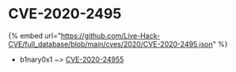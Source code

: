# CVE-2020-2495
{% embed url="https://github.com/Live-Hack-CVE/full_database/blob/main/cves/2020/CVE-2020-2495.json" %}

* b1nary0x1 ~> [CVE-2020-24955](https://www.alice-snow.ru/2020/database/cve-2020-2495/cve-2020-24955-b1nary0x1)